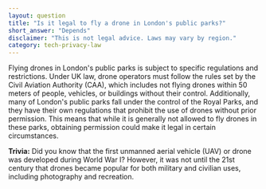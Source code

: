 ```yaml
---
layout: question
title: "Is it legal to fly a drone in London's public parks?"
short_answer: "Depends"
disclaimer: "This is not legal advice. Laws may vary by region."
category: tech-privacy-law
---
```

Flying drones in London's public parks is subject to specific regulations and restrictions. Under UK law, drone operators must follow the rules set by the Civil Aviation Authority (CAA), which includes not flying drones within 50 meters of people, vehicles, or buildings without their control. Additionally, many of London's public parks fall under the control of the Royal Parks, and they have their own regulations that prohibit the use of drones without prior permission. This means that while it is generally not allowed to fly drones in these parks, obtaining permission could make it legal in certain circumstances.

**Trivia:** Did you know that the first unmanned aerial vehicle (UAV) or drone was developed during World War I? However, it was not until the 21st century that drones became popular for both military and civilian uses, including photography and recreation.

